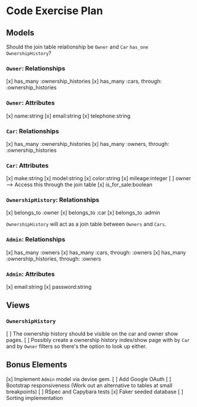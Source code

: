 # Code Exercise Plan

## Models

Should the join table relationship be `Owner` and `Car` `has_one` `OwnershipHistory`?

### `Owner`: Relationships

[x] has_many :ownership_histories
[x] has_many :cars, through: :ownership_histories

### `Owner`: Attributes

[x] name:string
[x] email:string
[x] telephone:string

### `Car`: Relationships

[x] has_many :ownership_histories
[x] has_many :owners, through: :ownership_histories

### `Car`: Attributes

[x] make:string
[x] model:string
[x] color:string
[x] mileage:integer
[ ] owner --> Access this through the join table
[x] is_for_sale:boolean

### `OwnershipHistory`: Relationships

[x] belongs_to :owner
[x] belongs_to :car
[x] belongs_to :admin

`OwnershipHistory` will act as a join table between `Owners` and `Cars`.

### `Admin`: Relationships

[x] has_many :owners
[x] has_many :cars, through: :owners
[x] has_many :ownership_histories, through: :owners

### `Admin`: Attributes

[x] email:string
[x] password:string

## Views

### `OwnershipHistory`

[ ] The ownership history should be visible on the car and owner show pages.
[ ] Possibly create a ownership history index/show page with by `Car` and by `Owner` filters so there's the option to look up either.

## Bonus Elements

[x] Implement `Admin` model via devise gem.
[ ] Add Google OAuth
[ ] Bootstrap responsiveness (Work out an alternative to tables at small breakpoints)
[ ] RSpec and Capybara tests
[x] Faker seeded database
[ ] Sorting implementation
